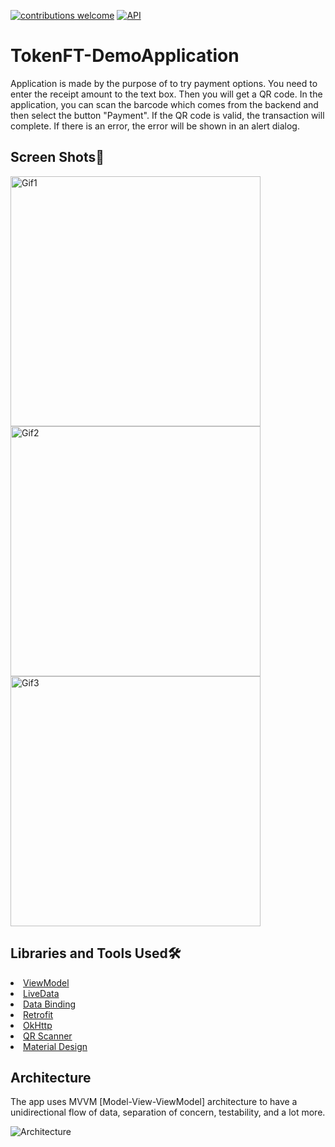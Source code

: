 <a href="https://github.com/CanerGures/TokenFT-DemoApplication/pulls"><img src="https://img.shields.io/badge/contributions-welcome-brightgreen.svg?style=flat" alt="contributions welcome" /></a>
<a href="https://android-arsenal.com/api?level=21"><img src="https://img.shields.io/badge/API-21%2B-brightgreen.svg?style=flat" alt="API" /></a>


# TokenFT-DemoApplication

Application is made by the purpose of to try payment options. You need to enter the receipt amount to the text box. Then you will get a QR code. In the application, you can scan the barcode which comes from the backend and then select the button "Payment". If the QR code is valid, the transaction will complete. If there is an error, the error will be shown in an alert dialog. 

## Screen Shots📱

<p><img height= "400" src="https://media.giphy.com/media/TM8RlBxZcEQFSKLzPg/giphy.gif" alt="Gif1" />
<img height= "400" src="https://media.giphy.com/media/gSPLgiCAeEr5eHJHed/giphy.gif" alt="Gif2" />
<img height= "400" src="https://media.giphy.com/media/UzNtd0pOaodVVs93bY/giphy.gif" alt="Gif3" /></p>

## Libraries and Tools Used🛠 

<li><a href="https://developer.android.com/topic/libraries/architecture/viewmodel">ViewModel</a></li>
<li><a href="https://developer.android.com/topic/libraries/architecture/livedata">LiveData</a></li>
<li><a href="https://developer.android.com/topic/libraries/data-binding">Data Binding</a></li>
<li><a href="https://square.github.io/retrofit/">Retrofit</a></li>
<li><a href="https://github.com/square/okhttp">OkHttp</a></li> 
<li><a href="https://github.com/journeyapps/zxing-android-embedded">QR Scanner</a></li>
<li><a href="https://material.io/develop/android/docs/getting-started/">Material Design</a></li>

## Architecture
The app uses MVVM [Model-View-ViewModel] architecture to have a unidirectional flow of data, separation of concern, testability, and a lot more.

![Architecture](https://developer.android.com/topic/libraries/architecture/images/final-architecture.png)



